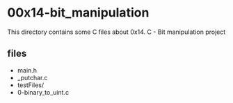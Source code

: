 # 00x14-bit_manipulation

This directory contains some C files about 0x14. C - Bit manipulation project

## files

* main.h
* \_putchar.c
* testFiles/
* 0-binary_to_uint.c
